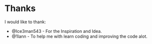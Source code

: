 # Thanks

I would like to thank:
* @Ice3man543 - For the Inspiration and Idea.
* @1lann - To help me with learn coding and improving the code alot.
